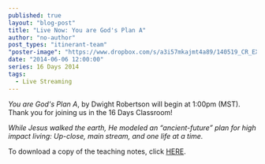 ```yaml
---
published: true
layout: "blog-post"
title: "Live Now: You are God's Plan A"
author: "no-author"
post_types: "itinerant-team"
"poster-image": "https://www.dropbox.com/s/a3i57mkajmt4a89/140519_CR_EXPERIENCE_1009.jpg"
date: "2014-06-06 12:00:00"
series: 16 Days 2014
tags: 
  - Live Streaming
---
```


*You are God's Plan A*, by Dwight Robertson will begin at 1:00pm (MST).  Thank you for joining us in the 16 Days Classroom!

*While Jesus walked the earth, He modeled an “ancient-future” plan for high impact living: Up-close, main stream, and one life at a time.*

To download a copy of the teaching notes, click <a href="https://www.dropbox.com/s/ckx1u1qlnhtwiam/Dwight%20Robertson%20-%20You%20Are%20God%27s%20Plan%20A.pdf" target="_blank">HERE</a>.